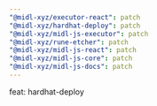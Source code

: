 ```yaml
---
"@midl-xyz/executor-react": patch
"@midl-xyz/hardhat-deploy": patch
"@midl-xyz/midl-js-executor": patch
"@midl-xyz/rune-etcher": patch
"@midl-xyz/midl-js-react": patch
"@midl-xyz/midl-js-core": patch
"@midl-xyz/midl-js-docs": patch
---
```


feat: hardhat-deploy
